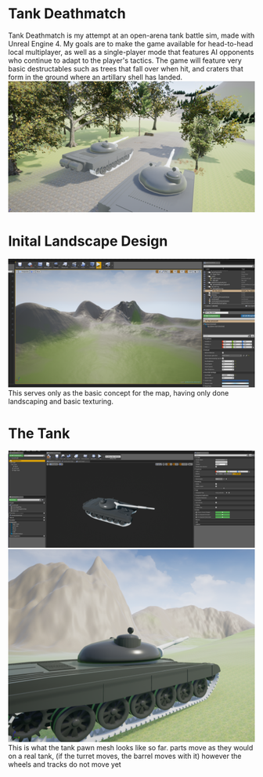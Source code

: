 # Tank Deathmatch
Tank Deathmatch is my attempt at an open-arena tank battle sim, made with Unreal Engine 4.  My goals are to make the game available for head-to-head local multiplayer, as well as a single-player mode that features AI opponents who continue to adapt to the player's tactics.  The game will feature very basic destructables such as trees that fall over when hit, and craters that form in the ground where an artillary shell has landed.  
![alt text](https://github.com/bsteel364/Tank-Deathmatch/blob/master/Tank_Deathmatch/Tank%20images/naturepackdemo.PNG)


# Inital Landscape Design 
![alt text](https://github.com/bsteel364/Tank-Deathmatch/blob/master/landscape%201.1.PNG)
This serves only as the basic concept for the map, having only done landscaping and basic texturing.


# The Tank
![alt text](https://github.com/bsteel364/Tank-Deathmatch/blob/master/tank_BP.PNG)
![alt text](https://github.com/bsteel364/Tank-Deathmatch/blob/master/tank%201.0.PNG)
This is what the tank pawn mesh looks like so far.  parts move as they would on a real tank, (if the turret moves, the barrel moves with it) however the wheels and tracks do not move yet
